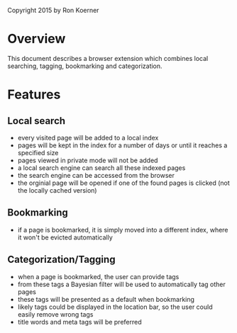 Copyright 2015 by Ron Koerner

# Overview

This document describes a browser extension which combines local searching, tagging, bookmarking and categorization.

# Features

## Local search

- every visited page will be added to a local index
- pages will be kept in the index for a number of days or until it reaches a specified size
- pages viewed in private mode will not be added
- a local search engine can search all these indexed pages
- the search engine can be accessed from the browser
- the orginial page will be opened if one of the found pages is clicked (not the locally cached version)

## Bookmarking

- if a page is bookmarked, it is simply moved into a different index, where it won't be evicted automatically

## Categorization/Tagging

- when a page is bookmarked, the user can provide tags
- from these tags a Bayesian filter will be used to automatically tag other pages
- these tags will be presented as a default when bookmarking
- likely tags could be displayed in the location bar, so the user could easily remove wrong tags
- title words and meta tags will be preferred


